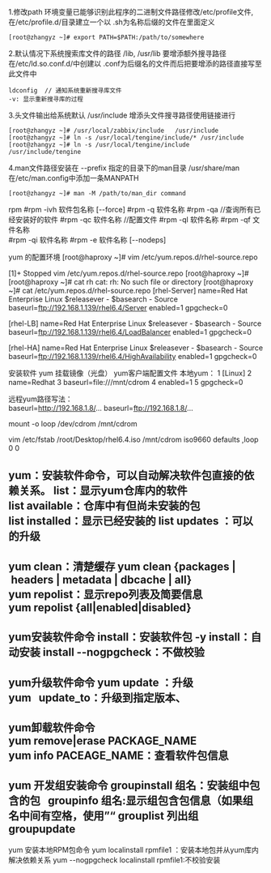 1.修改path 环境变量已能够识别此程序的二进制文件路径修改/etc/profile文件, 在/etc/profile.d/目录建立一个以 .sh为名称后缀的文件在里面定义 

```shell
[root@zhangyz ~]# export PATH=$PATH:/path/to/somewhere
```

2.默认情况下系统搜索库文件的路径 /lib, /usr/lib 要增添额外搜寻路径在/etc/ld.so.conf.d/中创建以 .conf为后缀名的文件而后把要增添的路径直接写至此文件中
```shell
ldconfig  // 通知系统重新搜寻库文件
-v: 显示重新搜寻库的过程
```

3.头文件输出给系统默认 /usr/include 增添头文件搜寻路径使用链接进行
```shell
[root@zhangyz ~]# /usr/local/zabbix/include   /usr/include
[root@zhangyz ~]# ln -s /usr/local/tengine/include/* /usr/include  
[root@zhangyz ~]# ln -s /usr/local/tengine/include /usr/include/tengine    
```

4.man文件路径安装在 --prefix 指定的目录下的man目录 /usr/share/man 在/etc/man.config中添加一条MANPATH
```shell
[root@zhangyz ~]# man -M /path/to/man_dir command
```




rpm
#rpm   -ivh  软件包名称   [--force]
#rpm   -q  软件名称
#rpm  -qa                           //查询所有已经安装好的软件 
#rpm  -qc    软件名称                   //配置文件
#rpm  -ql     软件名称
#rpm  -qf    文件名称      
#rpm  -qi     软件名称
#rpm  -e    软件名称   [--nodeps]


yum  的配置环境
[root@haproxy ~]# vim /etc/yum.repos.d/rhel-source.repo 

[1]+  Stopped                 vim /etc/yum.repos.d/rhel-source.repo
[root@haproxy ~]# 
[root@haproxy ~]# cat rh
cat: rh: No such file or directory
[root@haproxy ~]# cat /etc/yum.repos.d/rhel-source.repo 
[rhel-Server]
name=Red Hat Enterprise Linux $releasever - $basearch - Source
baseurl=ftp://192.168.1.139/rhel6.4/Server
enabled=1
gpgcheck=0


[rhel-LB]
name=Red Hat Enterprise Linux $releasever - $basearch - Source
baseurl=ftp://192.168.1.139/rhel6.4/LoadBalancer
enabled=1
gpgcheck=0


[rhel-HA]
name=Red Hat Enterprise Linux $releasever - $basearch - Source
baseurl=ftp://192.168.1.139/rhel6.4/HighAvailability
enabled=1
gpgcheck=0


安装软件
yum
挂载镜像（光盘）
yum客户端配置文件
本地yum：
1 [Linux]
2 name=Redhat
3 baseurl=file:///mnt/cdrom
4 enabled=1
5 gpgcheck=0

远程yum路径写法：        
baseurl=http://192.168.1.8/...
baseurl=ftp://192.168.1.8/...



mount -o loop /dev/cdrom /mnt/cdrom 

vim /etc/fstab
/root/Desktop/rhel6.4.iso           /mnt/cdrom              iso9660 defaults    ,loop   0 0 



yum：安装软件命令，可以自动解决软件包直接的依赖关系。
list：显示yum仓库内的软件
list available：仓库中有但尚未安装的包
list installed：显示已经安装的
list updates ：可以的升级
------------------------------------------------------------------------------------------
yum clean：清楚缓存
yum clean {packages | headers | metadata | dbcache | all}
yum repolist：显示repo列表及简要信息
yum repolist {all|enabled|disabled}
---------------------------------------------------------------
yum安装软件命令
install：安装软件包
-y install：自动安装
install --nogpgcheck：不做校验
------------------------------------------------------------------------------------------
yum升级软件命令
yum update ：升级
yum   update_to：升级到指定版本、
-----------------------------------------------------------------------------------------
yum卸载软件命令
yum remove|erase PACKAGE_NAME
yum info PACEAGE_NAME：查看软件包信息
------------------------------------------------------------------------------------------
yum 开发组安装命令
groupinstall 组名：安装组中包含的包  
groupinfo 组名:显示组包含包信息（如果组名中间有空格，使用”“
grouplist 列出组    
groupupdate
-------------------------------------------------------------------------------------------
yum 安装本地RPM包命令
yum localinstall rpmfile1 ：安装本地包并从yum库内解决依赖关系
yum --nogpgcheck localinstall rpmfile1:不校验安装
